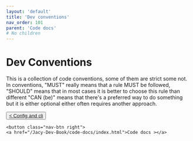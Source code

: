 ```yaml
---
layout: 'default'
title: 'Dev conventions'
nav_order: 101
parent: 'Code docs'
# No children
---
```


# Dev Conventions

This is a collection of code conventions, some of them are strict some not. In conventions, "MUST" really means that a
rule MUST be followed, "SHOULD" means that in most cases it is better to choose this rule than different "CAN (be)"
means that there's a preferred way to do something but it is either optional either often requires another approach.
<div class="nav-btn-block">
    <button class="nav-btn left">
    <a href="/Jacy-Dev-Book/code-docs/config-and-cli.html">< Config and cli</a>
</button>

    <button class="nav-btn right">
    <a href="/Jacy-Dev-Book/code-docs/index.html">Code docs ></a>
</button>

</div>

